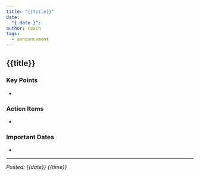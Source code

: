 ```yaml
---
title: "{{title}}"
date:
  "{ date }":
author: Coach
tags:
  - announcement
---
```


## {{title}}

<!-- Write your announcement content here -->

### Key Points
- 

### Action Items
- 

### Important Dates
- 

---
*Posted: {{date}} {{time}}*